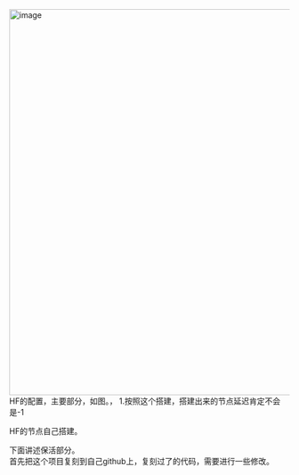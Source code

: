 <img width="1387" height="693" alt="image" src="https://github.com/user-attachments/assets/bc54025a-05d1-408b-95c0-2c155cf2e849" />
  HF的配置，主要部分，如图。，
1.按照这个搭建，搭建出来的节点延迟肯定不会是-1

  HF的节点自己搭建。

  下面讲述保活部分。  
  首先把这个项目复刻到自己github上，复刻过了的代码，需要进行一些修改。
